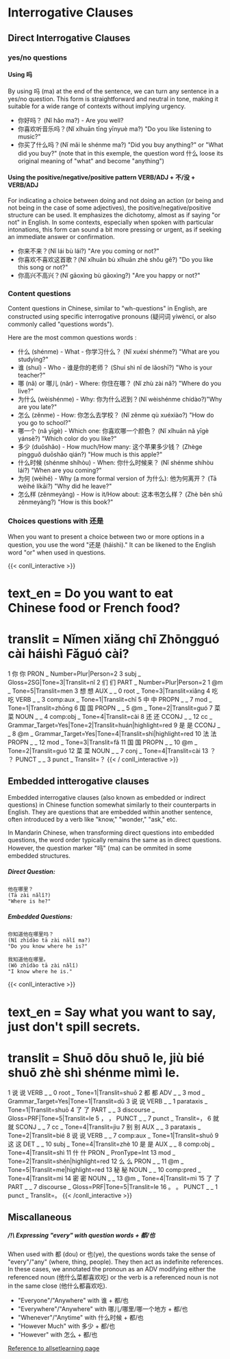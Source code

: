 # Interrogative Clauses

## Direct Interrogative Clauses
### yes/no questions 
#### Using 吗
By using 吗 (ma) at the end of the sentence, we can turn any sentence in a yes/no question. This form is straightforward and neutral in tone, making it suitable for a wide range of contexts without implying urgency.
- 你好吗？ (Nǐ hǎo ma?) - Are you well?
- 你喜欢听音乐吗？(Nǐ xǐhuān tīng yīnyuè ma?) "Do you like listening to music?"
- 你买了什么吗？(Nǐ mǎi le shénme ma?) "Did you buy anything?" or "What did you buy?" (note that in this exemple, the question word 什么 loose its original meaning of "what" and become "anything")

#### Using the positive/negative/positive pattern VERB/ADJ + 不/没 + VERB/ADJ
For indicating a choice between doing and not doing an action (or being and not being in the case of some adjectives), the positive/negative/positive structure can be used. It emphasizes the dichotomy, almost as if saying "or not" in English. In some contexts, especially when spoken with particular intonations, this form can sound a bit more pressing or urgent, as if seeking an immediate answer or confirmation.
- 你来不来？(Nǐ lái bù lái?) "Are you coming or not?"
- 你喜欢不喜欢这首歌？(Nǐ xǐhuān bù xǐhuān zhè shǒu gē?) "Do you like this song or not?"
- 你高兴不高兴？(Nǐ gāoxìng bù gāoxìng?) "Are you happy or not?"

### Content questions

Content questions in Chinese, similar to "wh-questions" in English, are constructed using specific interrogative pronouns (疑问词 yíwèncí, or also commonly called "questions words"). 

Here are the most common questions words : 
- 什么 (shénme) - What - 你学习什么？
    (Nǐ xuéxí shénme?)
    "What are you studying?"
- 谁 (shuí) - Who - 谁是你的老师？ (Shuí shì nǐ de lǎoshī?) "Who is your teacher?"
- 哪 (nǎ) or 哪儿 (nǎr) - Where: 你住在哪？ (Nǐ zhù zài nǎ?) "Where do you live?"
- 为什么 (wèishénme) - Why: 你为什么迟到？(Nǐ wèishénme chídào?)"Why are you late?"
- 怎么 (zěnme) - How:  你怎么去学校？ (Nǐ zěnme qù xuéxiào?) "How do you go to school?"
- 哪一个 (nǎ yīgè) - Which one: 你喜欢哪一个颜色？ (Nǐ xǐhuān nǎ yīgè yánsè?) "Which color do you like?"
- 多少 (duōshǎo) - How much/How many: 这个苹果多少钱？ (Zhège píngguǒ duōshǎo qián?) "How much is this apple?"
- 什么时候 (shénme shíhòu) - When: 你什么时候来？ (Nǐ shénme shíhòu lái?) "When are you coming?"
- 为何 (wèihé) - Why (a more formal version of 为什么): 他为何离开？ (Tā wèihé líkāi?) "Why did he leave?"
- 怎么样 (zěnmeyàng) - How is it/How about: 这本书怎么样？ (Zhè běn shū zěnmeyàng?) "How is this book?"

### Choices questions with 还是
When you want to present a choice between two or more options in a question, you use the word "还是 (háishì)." It can be likened to the English word "or" when used in questions.

{{< conll_interactive >}}
# text_en = Do you want to eat Chinese food or French food?
# translit = Nǐmen xiǎng chī Zhōngguó cài  háishì Fǎguó cài?
1	你	你	PRON	_	Number=Plur|Person=2	3	subj	_	Gloss=2SG|Tone=3|Translit=nǐ
2	们	们	PART	_	Number=Plur|Person=2	1	@m	_	Tone=5|Translit=men
3	想	想	AUX	_	_	0	root	_	Tone=3|Translit=xiǎng
4	吃	吃	VERB	_	_	3	comp:aux	_	Tone=1|Translit=chī
5	中	中	PROPN	_	_	7	mod	_	Tone=1|Translit=zhōng
6	国	国	PROPN	_	_	5	@m	_	Tone=2|Translit=guó
7	菜	菜	NOUN	_	_	4	comp:obj	_	Tone=4|Translit=cài
8	还	还	CCONJ	_	_	12	cc	_	Grammar_Target=Yes|Tone=2|Translit=huán|highlight=red
9	是	是	CCONJ	_	_	8	@m	_	Grammar_Target=Yes|Tone=4|Translit=shì|highlight=red
10	法	法	PROPN	_	_	12	mod	_	Tone=3|Translit=fǎ
11	国	国	PROPN	_	_	10	@m	_	Tone=2|Translit=guó
12	菜	菜	NOUN	_	_	7	conj	_	Tone=4|Translit=cài
13	？	？	PUNCT	_	_	3	punct	_	Translit=？
{{< / conll_interactive >}}



## Embedded intterogative clauses
Embedded interrogative clauses (also known as embedded or indirect questions) in Chinese function somewhat similarly to their counterparts in English. They are questions that are embedded within another sentence, often introduced by a verb like "know," "wonder," "ask," etc.

In Mandarin Chinese, when transforming direct questions into embedded questions, the word order typically remains the same as in direct questions. However, the question marker "吗" (ma) can be ommited in some embedded structures.


##### Direct Question:
    他在哪里？
    (Tā zài nǎlǐ?)
    "Where is he?"

##### Embedded Questions:

    你知道他在哪里吗？
    (Nǐ zhīdào tā zài nǎlǐ ma?)
    "Do you know where he is?"

    我知道他在哪里。
    (Wǒ zhīdào tā zài nǎlǐ)
    "I know where he is."

{{< conll_interactive >}}
# text_en = Say what you want to say, just don't spill secrets.
# translit = Shuō dōu shuō le, jiù bié shuō zhè shì shénme mìmì le.
1	说	说	VERB	_	_	0	root	_	Tone=1|Translit=shuō
2	都	都	ADV	_	_	3	mod	_	Grammar_Target=Yes|Tone=1|Translit=dū
3	说	说	VERB	_	_	1	parataxis	_	Tone=1|Translit=shuō
4	了	了	PART	_	_	3	discourse	_	Gloss=PRF|Tone=5|Translit=le
5	，	，	PUNCT	_	_	7	punct	_	Translit=，
6	就	就	SCONJ	_	_	7	cc	_	Tone=4|Translit=jìu
7	别	别	AUX	_	_	3	parataxis	_	Tone=2|Translit=bié
8	说	说	VERB	_	_	7	comp:aux	_	Tone=1|Translit=shuō
9	这	这	DET	_	_	10	subj	_	Tone=4|Translit=zhè
10	是	是	AUX	_	_	8	comp:obj	_	Tone=4|Translit=shì
11	什	什	PRON	_	PronType=Int	13	mod	_	Tone=2|Translit=shén|highlight=red
12	么	么	PRON	_	_	11	@m	_	Tone=5|Translit=me|highlight=red
13	秘	秘	NOUN	_	_	10	comp:pred	_	Tone=4|Translit=mì
14	密	密	NOUN	_	_	13	@m	_	Tone=4|Translit=mì
15	了	了	PART	_	_	7	discourse	_	Gloss=PRF|Tone=5|Translit=le
16	。	。	PUNCT	_	_	1	punct	_	Translit=。
{{< /conll_interactive >}}
## Miscallaneous
##### /!\ Expressing "every" with question words + 都/也
When used with 都 (dou) or 也(ye), the questions words take the sense of "every"/"any" (where, thing, people). They then act as indefinite references.
In these cases, we annotated the pronoun as an ADV modifying either the referenced noun (他什么菜都喜欢吃) or the verb is a referenced noun is not in the same close (他什么都喜欢吃).

- "Everyone"/"Anywhere" with 谁 + 都/也
- "Everywhere"/"Anywhere" with 哪儿/哪里/哪一个地方 + 都/也
- "Whenever"/"Anytime" with 什么时候 + 都/也
- "However Much" with 多少 + 都/也
- "However" with 怎么 + 都/也

[Reference to allsetlearning page](https://resources.allsetlearning.com/chinese/grammar/Expressing_%22every%22_with_question_words)